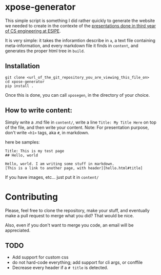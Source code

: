 # xpose-generator

This simple script is something I did rather quickly to generate the website we
needed to create in the contexte of the [presentations done in third year of CS
engineering at ESIPE][1].

It is very simple: it takes the inforamtion describe in `a`, a text file
containing meta-information, and every markdown file it finds in `content`, and
generates the proper html tree in `build`.

## Installation

    git clone <url_of_the_git_repository_you_are_viewing_this_file_on>
    cd xpose-generator
    pip install .


Once this is done, you can call `xposegen`, in the directory of your choice.

## How to write content:

Simply write a .md file in `content/`, write a line `Title: My Title Here` on
top of the file, and then write your content. Note: For presentation purpose,
don't write `<h1>` tags, aka `#`, in markdown. 

here be samples:

    Title: This is my test page
    ## Hello, world

    Hello, world. I am writing some stuff in markdown.
    [This is a link to another page, with header][hello.html#title]

If you have images, etc... just put it in `content/`


# Contributing

Please, feel free to clone the repository, make your stuff, and eventually make
a pull request to merge what you did? That would be nice.

Also, even if you don't want to merge you code, an email will be appreciated.

## TODO

* Add support for custom css
* do not hard-code everything; add support for cli args, or conffile
* Decrease every header if a `# title` is detected.


[1]: http://www-igm.univ-mlv.fr/~dr/xall.php
